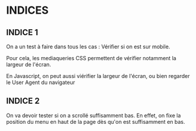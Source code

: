 # INDICES

## INDICE 1

On a un test à faire dans tous les cas :
Vérifier si on est sur mobile.

Pour cela, les mediaqueries CSS permettent de vérifier notamment la largeur de l'écran.

En Javascript, on peut aussi viérifier la largeur de l'écran, ou bien regarder le User Agent du navigateur



## INDICE 2 

On va devoir tester si on a scrollé suffisamment bas.
En effet, on fixe la position du menu en haut de la page dès qu'on est suffisamment en bas.

